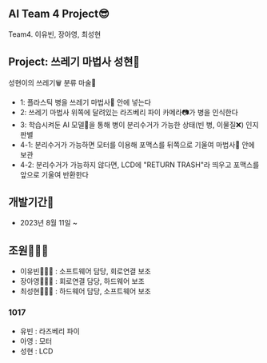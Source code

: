 ## AI Team 4 Project😎
Team4. 이유빈, 장아영, 최성현

## Project: 쓰레기 마법사 성현🧙
성현이의 쓰레기🗑 분류 마술🎩

- 1: 플라스틱 병을 쓰레기 마법사🎩 안에 넣는다
- 2: 쓰레기 마법사 위쪽에 달려있는 라즈베리 파이 카메라📷가 병을 인식한다
- 3: 학습시켜둔 AI 모델🤖을 통해 병이 분리수거가 가능한 상태(빈 병, 이물질❌) 인지 판별
- 4-1: 분리수거가 가능하면 모터를 이용해 포맥스를 뒤쪽으로 기울여 마법사🎩 안에 보관
- 4-2: 분리수거가 가능하지 않다면, LCD에 "RETURN TRASH"라 띄우고 포맥스를 앞으로 기울여 반환한다

## 개발기간📅
- 2023년 8월 11일 ~

## 조원👩‍👩‍👦
- 이유빈👩🏻‍🎓 : 소프트웨어 담당, 회로연결 보조
- 장아영👩🏻‍🎓 : 회로연결 담당, 하드웨어 보조
- 최성현👨🏻‍🎓 : 하드웨어 담당, 소프트웨어 보조

### 1017
- 유빈 : 라즈베리 파이
- 아영 : 모터
- 성현 : LCD
 

